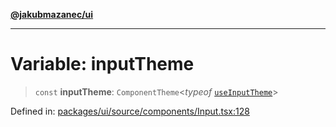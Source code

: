 [**@jakubmazanec/ui**](../README.md)

---

# Variable: inputTheme

> `const` **inputTheme**: `ComponentTheme`\<_typeof_
> [`useInputTheme`](../functions/useInputTheme.md)\>

Defined in:
[packages/ui/source/components/Input.tsx:128](https://github.com/jakubmazanec/tools/blob/40ba1fb8bbde716fbe797d7886fffe14521e098a/packages/ui/source/components/Input.tsx#L128)
